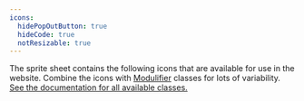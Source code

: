 ```yaml
---
icons:
  hidePopOutButton: true
  hideCode: true
  notResizable: true
---
```


The sprite sheet contains the following icons that are available for use in the website. Combine the icons with [Modulifier](https://modulifier.web-dev.tools) classes for lots of variability. [See the documentation for all available classes.](https://learn-the-web.algonquindesign.ca/topics/modulifier-cheat-sheet/)
